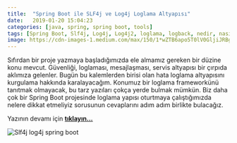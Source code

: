 ```yaml
---
title:  "Spring Boot ile SLF4j ve Log4j Loglama Altyapısı"
date:   2019-01-20 15:04:23
categories: [java, spring, spring boot, tools]
tags: [Spring Boot, Slf4j, Log4j, Log4j2, loglama, logback, nedir, nasıl yapılır, örnek, mehmet, cem, yücel, yucel, Slf4j, logback, exclude, log4j2, logger, lombok]
image: https://cdn-images-1.medium.com/max/150/1*wZTB6apo5T0lV0GljiJRBg.jpeg
---
```


Sıfırdan bir proje yazmaya başladığımızda ele almamız gereken bir düzine konu mevcut. Güvenliği, loglaması, mesajlaşması, servis altyapısı bir çırpıda aklımıza gelenler. Bugün bu kalemlerden birisi olan hata loglama altyapısını kurgulama hakkında karalayacağım. Konumuz bir loglama frameworkünü tanıtmak olmayacak, bu tarz yazıları çokça yerde bulmak mümkün. Biz daha çok bir Spring Boot projesinde loglama yapısı oturtmaya çalıştığımızda nelere dikkat etmeliyiz sorusunun cevaplarını adım adım birlikte bulacağız.

Yazının devamı için 
<a style="font-weight:bold" href="https://medium.com/mehmetcemyucel/25873a7de714?utm_source=mehmetcemyucel.com&utm_medium=refferal&utm_campaign=blog" target="_blank">tıklayın...</a>

![Slf4j log4j spring boot](https://cdn-images-1.medium.com/max/800/1*wZTB6apo5T0lV0GljiJRBg.jpeg)